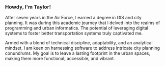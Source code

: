 ### Howdy, I'm Taylor!

After seven years in the Air Force, I earned a degree in GIS and city planning. It was during this academic journey that I delved into the realms of programming and urban informatics. The potential of leveraging digital systems to foster better transportation systems truly captivated me.

Armed with a blend of technical discipline, adaptability, and an analytical mindset, I am keen on harnessing software to address intricate city planning conundrums. My goal is to leave a lasting footprint in the urban spaces, making them more functional, accessible, and vibrant.
